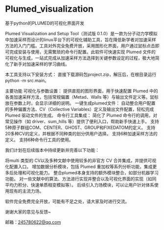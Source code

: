 # Plumed_visualization
基于python的PLUMED的可视化界面开发

Plumed Visualization and Setup Tool（测试版 0.1.0）是一款为分子动力学模拟中加速采样而设计的linux平台下的可视化辅助工具，旨在降低新学者对加速采样方法的入门门槛。工具对外完全免费开放，采用图形化界面，用户通过鼠标点击即可完成安装与使用，无需繁琐的命令行配置。此软件可快速实现 Plumed 文件的可视化与生成，一站式完成从加速采样方法选择到关键参数设定的过程，极大地简化了新手对加速采样的学习曲线。

本工具支持以下安装方式：
直接下载源码包project.zip，解压后，在根目录运行python -m src.main。

主要功能
可视化与参数设置：
提供直观的图形界面，用于快速配置 Plumed 中的各类加速采样方法，包括常规偏置（Metad、Walls 等）与输出文件定义等。鼠标放在参数上时，会显示详细的说明。
一键生成plumed文件：
自动整合用户配置的多种偏置方法、CV（Collective Variables）定义及输出文件配置，轻松完成 Plumed 驱动文件的生成。
命令行工具集成：
简化了 Plumed 命令行的调用，对常见操作（如 driver、sum_hills 等）提供了便利入口，帮助新手快速上手。
支持5种原子群组COM、CENTER、GHOST、GROUP和FIXEDATOM的定义。
支持20多种CV的定义，并根据不同种类的划分供用户选择。
支持6种加速采样方法的定义。
支持6种命令行工具的使用。

我们计划在后续版本中持续更新并完善以下功能：

将multi 类型的 CV以及多种文献中使用较多的非官方 CV 合并集成，并提供可视化配置入口。
增加数据分析模块，包括 Plumed 重加权等系列分析功能，集成更多后处理和可视化能力。
整合plumed本身支持的额外模块整合，如部分机器学习功能。
对一些文献中的算法、方法进行实现并整合以及可视化界面的实现（如同平均力积分、快速单质相变模拟等）。
后续引入力场模块，可以让用户针对体系使用现有的主流力场。

软件完全免费完全开放，可能有不足之处，请大家及时进行交流。

谢谢大家的意见与反馈~

邮箱：245780622@qq.com
